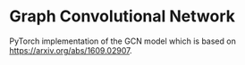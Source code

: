 # Graph Convolutional Network
PyTorch implementation of the GCN model which is based on https://arxiv.org/abs/1609.02907.
